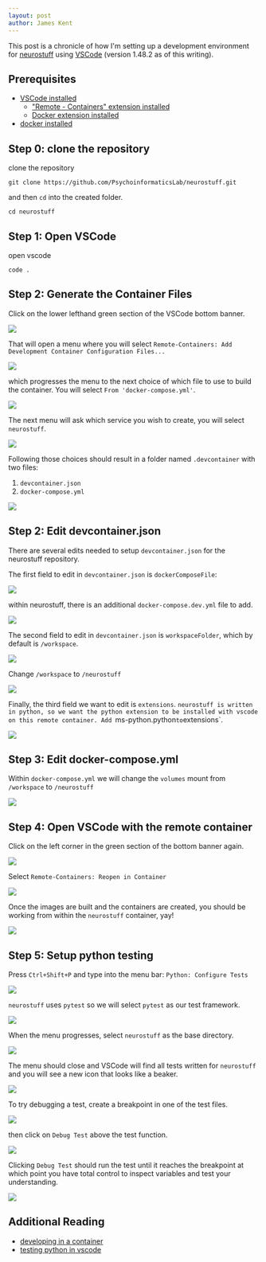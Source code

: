 ```yaml
---
layout: post
author: James Kent
---
```


This post is a chronicle of how I'm setting up a development environment for [neurostuff](https://github.com/PsychoinformaticsLab/neurostuff) using [VSCode](https://code.visualstudio.com/) (version 1.48.2 as of this writing).

## Prerequisites

- [VSCode installed](https://code.visualstudio.com/download)
  - ["Remote - Containers" extension installed](https://marketplace.visualstudio.com/items?itemName=ms-vscode-remote.remote-containers)
  - [Docker extension installed](https://code.visualstudio.com/docs/containers/overview)
- [docker installed](https://docs.docker.com/get-docker/)

## Step 0: clone the repository

clone the repository
```
git clone https://github.com/PsychoinformaticsLab/neurostuff.git
```

and then `cd` into the created folder.
```
cd neurostuff
```

## Step 1: Open VSCode

open vscode
```
code .
```

## Step 2: Generate the Container Files

Click on the lower lefthand green section of the
VSCode bottom banner.

![](/assets/imgs/00-remote_container.jpg)

That will open a menu where you will select
`Remote-Containers: Add Development Container Configuration Files...`

![](/assets/imgs/01-remote_container.jpg)

which progresses the menu to the next choice of which file
to use to build the container.
You will select `From 'docker-compose.yml'`.

![](/assets/imgs/02-remote_container.jpg)

The next menu will ask which service you wish to create,
you will select `neurostuff`.

![](/assets/imgs/03-remote_container.jpg)

Following those choices should result in a folder named
`.devcontainer` with two files:
1. `devcontainer.json`
2. `docker-compose.yml`

![](/assets/imgs/04-remote_container.jpg)

## Step 2: Edit devcontainer.json

There are several edits needed to setup `devcontainer.json`
for the neurostuff repository.

The first field to edit in `devcontainer.json` is `dockerComposeFile`:

![](/assets/imgs/05-remote_container.jpg)

within neurostuff, there is an additional `docker-compose.dev.yml`
file to add.

![](/assets/imgs/06-remote_container.jpg)

The second field to edit in `devcontainer.json` is `workspaceFolder`,
which by default is `/workspace`.

![](/assets/imgs/07-remote_container.jpg)


Change `/workspace` to `/neurostuff`

![](/assets/imgs/08-remote_container.jpg)

Finally, the third field we want to edit is `extensions`.
`neurostuff is written in python, so we want the python extension to
be installed with vscode on this remote container.
Add `ms-python.python` to `extensions`.

![](/assets/imgs/09-remote_container.jpg)


## Step 3: Edit docker-compose.yml

Within `docker-compose.yml` we will change the 
`volumes` mount from `/workspace` to `/neurostuff`

![](/assets/imgs/10-remote_container.jpg)

## Step 4: Open VSCode with the remote container

Click on the left corner in the green section
of the bottom banner again.

![](/assets/imgs/11-remote_container.jpg)

Select `Remote-Containers: Reopen in Container`

![](/assets/imgs/12-remote_container.jpg)

Once the images are built and the containers
are created, you should be working from within
the `neurostuff` container, yay!

![](/assets/imgs/13-remote_container.jpg)

## Step 5: Setup python testing

Press `Ctrl+Shift+P` and type into the
menu bar: `Python: Configure Tests`

![](/assets/imgs/00-python_testing.jpg)

`neurostuff` uses `pytest` so we will select `pytest` as our test framework.

![](/assets/imgs/14-remote_container.jpg)

When the menu progresses, select `neurostuff`
as the base directory.

![](/assets/imgs/01-python_testing.jpg)

The menu should close and VSCode will find
all tests written for `neurostuff` and you
will see a new icon that looks like a beaker.

![](/assets/imgs/02-python_testing.jpg)

To try debugging a test, create a breakpoint in
one of the test files.

![](/assets/imgs/03-python_testing.jpg)

then click on `Debug Test` above the test function.

![](/assets/imgs/04-python_testing.jpg)

Clicking `Debug Test` should run the test until it reaches the breakpoint at which point
you have total control to inspect variables and test your understanding.

![](/assets/imgs/05-python_testing.jpg)

## Additional Reading

- [developing in a container](https://code.visualstudio.com/docs/remote/containers)
- [testing python in vscode](https://code.visualstudio.com/docs/python/testing)